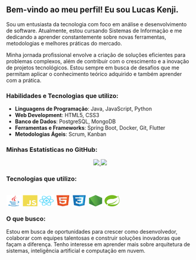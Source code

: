 ## Bem-vindo ao meu perfil! Eu sou Lucas Kenji.

Sou um entusiasta da tecnologia com foco em análise e desenvolvimento de software. Atualmente, estou cursando Sistemas de Informação e me dedicando a aprender constantemente sobre novas ferramentas, metodologias e melhores práticas do mercado.

Minha jornada profissional envolve a criação de soluções eficientes para problemas complexos, além de contribuir com o crescimento e a inovação de projetos tecnológicos. Estou sempre em busca de desafios que me permitam aplicar o conhecimento teórico adquirido e também aprender com a prática.

### Habilidades e Tecnologias que utilizo:

- **Linguagens de Programação**: Java, JavaScript, Python
- **Web Development**: HTML5, CSS3
- **Banco de Dados**: PostgreSQL, MongoDB
- **Ferramentas e Frameworks**: Spring Boot, Docker, Git, Flutter
- **Metodologias Ágeis**: Scrum, Kanban

### Minhas Estatísticas no GitHub:

<div align="center">
  <a href="https://github.com/LucasKSY/">
    <img height="165em" src="https://github-readme-stats.vercel.app/api?username=LucasKSY&show_icons=true&theme=dark&include_all_commits=true&count_private=true"/>
    <img height="165em" src="https://github-readme-stats.vercel.app/api/top-langs/?username=LucasKSY&layout=compact&langs_count=7&theme=dark"/>
  </a>
</div>

### Tecnologias que utilizo:

<div style="display: inline_block"><br>
  <img align="center" alt="Java" height="30" width="40" src="https://raw.githubusercontent.com/devicons/devicon/master/icons/java/java-original.svg">
  <img align="center" alt="JavaScript" height="30" width="40" src="https://raw.githubusercontent.com/devicons/devicon/master/icons/javascript/javascript-plain.svg">
  <img align="center" alt="React" height="30" width="40" src="https://raw.githubusercontent.com/devicons/devicon/master/icons/react/react-original.svg">
  <img align="center" alt="HTML5" height="30" width="40" src="https://raw.githubusercontent.com/devicons/devicon/master/icons/html5/html5-original.svg">
  <img align="center" alt="CSS3" height="30" width="40" src="https://raw.githubusercontent.com/devicons/devicon/master/icons/css3/css3-original.svg">
  <img align="center" alt="Node.js" height="30" width="40" src="https://raw.githubusercontent.com/devicons/devicon/master/icons/nodejs/nodejs-original.svg">
  <img align="center" alt="Spring" height="30" width="40" src="https://raw.githubusercontent.com/devicons/devicon/master/icons/spring/spring-original.svg">
</div>

### O que busco:

Estou em busca de oportunidades para crescer como desenvolvedor, colaborar com equipes talentosas e construir soluções inovadoras que façam a diferença. Tenho interesse em aprender mais sobre arquitetura de sistemas, inteligência artificial e computação em nuvem.
